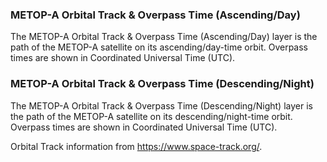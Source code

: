 ### METOP-A Orbital Track & Overpass Time (Ascending/Day)
The METOP-A Orbital Track & Overpass Time (Ascending/Day) layer is the path of the METOP-A satellite on its ascending/day-time orbit. Overpass times are shown in Coordinated Universal Time (UTC).

### METOP-A Orbital Track & Overpass Time (Descending/Night)
The METOP-A Orbital Track & Overpass Time (Descending/Night) layer is the path of the METOP-A satellite on its descending/night-time orbit. Overpass times are shown in Coordinated Universal Time (UTC).

Orbital Track information from <https://www.space-track.org/>.
